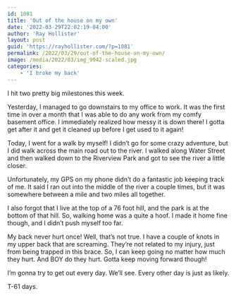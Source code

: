 ```yaml
---
id: 1081
title: 'Out of the house on my own'
date: '2022-03-29T22:02:19-04:00'
author: 'Ray Hollister'
layout: post
guid: 'https://rayhollister.com/?p=1081'
permalink: /2022/03/29/out-of-the-house-on-my-own/
image: /media/2022/03/img_9942-scaled.jpg
categories:
    - 'I broke my back'
---
```


I hit two pretty big milestones this week.

Yesterday, I managed to go downstairs to my office to work. It was the first time in over a month that I was able to do any work from my comfy basement office. I immediately realized how messy it is down there! I gotta get after it and get it cleaned up before I get used to it again!

Today, I went for a walk by myself! I didn’t go for some crazy adventure, but I did walk across the main road out to the river. I walked along Water Street and then walked down to the Riverview Park and got to see the river a little closer.

Unfortunately, my GPS on my phone didn’t do a fantastic job keeping track of me. It said I ran out into the middle of the river a couple times, but it was somewhere between a mile and two miles all together.

I also forgot that I live at the top of a 76 foot hill, and the park is at the bottom of that hill. So, walking home was a quite a hoof. I made it home fine though, and I didn’t push myself too far.

My back never hurt once! Well, that’s not true. I have a couple of knots in my upper back that are screaming. They’re not related to my injury, just from being trapped in this brace. So, I can keep going no matter how much they hurt. And BOY do they hurt. Gotta keep moving forward though!

I’m gonna try to get out every day. We’ll see. Every other day is just as likely.

T-61 days.